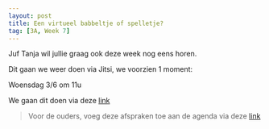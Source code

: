 ```yaml
---
layout: post
title: Een virtueel babbeltje of spelletje?
tag: [3A, Week 7]
---
```


Juf Tanja wil jullie graag ook deze week nog eens horen.

Dit gaan we weer doen via Jitsi, we voorzien 1 moment:

Woensdag 3/6 om 11u

We gaan dit doen via deze [link](https://meet.jit.si/DeStappe3A)

> Voor de ouders, voeg deze afspraken toe aan de agenda via deze [link](http://gofile.me/3BKW6/7zG0kZzTa)
